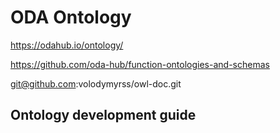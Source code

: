 # ODA Ontology

https://odahub.io/ontology/

https://github.com/oda-hub/function-ontologies-and-schemas

git@github.com:volodymyrss/owl-doc.git

## Ontology development guide
